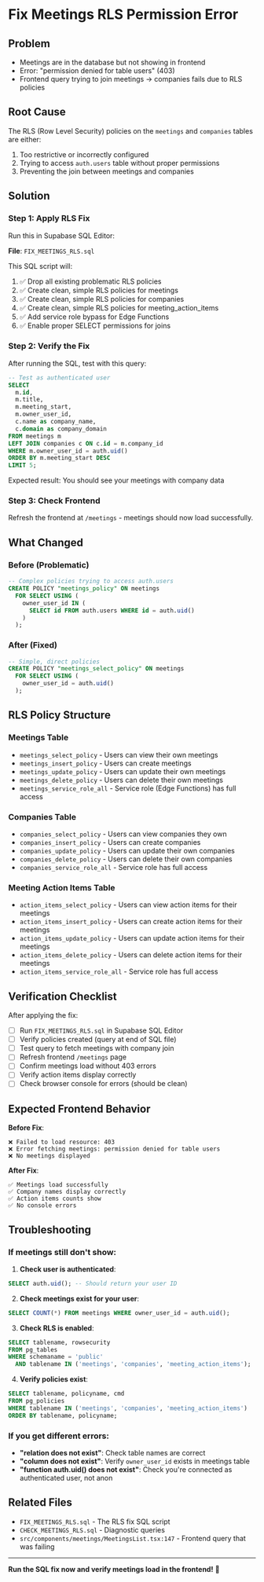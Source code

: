 # Fix Meetings RLS Permission Error

## Problem
- Meetings are in the database but not showing in frontend
- Error: "permission denied for table users" (403)
- Frontend query trying to join meetings → companies fails due to RLS policies

## Root Cause
The RLS (Row Level Security) policies on the `meetings` and `companies` tables are either:
1. Too restrictive or incorrectly configured
2. Trying to access `auth.users` table without proper permissions
3. Preventing the join between meetings and companies

## Solution

### Step 1: Apply RLS Fix

Run this in Supabase SQL Editor:

**File**: `FIX_MEETINGS_RLS.sql`

This SQL script will:
1. ✅ Drop all existing problematic RLS policies
2. ✅ Create clean, simple RLS policies for meetings
3. ✅ Create clean, simple RLS policies for companies
4. ✅ Create clean, simple RLS policies for meeting_action_items
5. ✅ Add service role bypass for Edge Functions
6. ✅ Enable proper SELECT permissions for joins

### Step 2: Verify the Fix

After running the SQL, test with this query:

```sql
-- Test as authenticated user
SELECT
  m.id,
  m.title,
  m.meeting_start,
  m.owner_user_id,
  c.name as company_name,
  c.domain as company_domain
FROM meetings m
LEFT JOIN companies c ON c.id = m.company_id
WHERE m.owner_user_id = auth.uid()
ORDER BY m.meeting_start DESC
LIMIT 5;
```

Expected result: You should see your meetings with company data

### Step 3: Check Frontend

Refresh the frontend at `/meetings` - meetings should now load successfully.

## What Changed

### Before (Problematic)
```sql
-- Complex policies trying to access auth.users
CREATE POLICY "meetings_policy" ON meetings
  FOR SELECT USING (
    owner_user_id IN (
      SELECT id FROM auth.users WHERE id = auth.uid()
    )
  );
```

### After (Fixed)
```sql
-- Simple, direct policies
CREATE POLICY "meetings_select_policy" ON meetings
  FOR SELECT USING (
    owner_user_id = auth.uid()
  );
```

## RLS Policy Structure

### Meetings Table
- `meetings_select_policy` - Users can view their own meetings
- `meetings_insert_policy` - Users can create meetings
- `meetings_update_policy` - Users can update their own meetings
- `meetings_delete_policy` - Users can delete their own meetings
- `meetings_service_role_all` - Service role (Edge Functions) has full access

### Companies Table
- `companies_select_policy` - Users can view companies they own
- `companies_insert_policy` - Users can create companies
- `companies_update_policy` - Users can update their own companies
- `companies_delete_policy` - Users can delete their own companies
- `companies_service_role_all` - Service role has full access

### Meeting Action Items Table
- `action_items_select_policy` - Users can view action items for their meetings
- `action_items_insert_policy` - Users can create action items for their meetings
- `action_items_update_policy` - Users can update action items for their meetings
- `action_items_delete_policy` - Users can delete action items for their meetings
- `action_items_service_role_all` - Service role has full access

## Verification Checklist

After applying the fix:

- [ ] Run `FIX_MEETINGS_RLS.sql` in Supabase SQL Editor
- [ ] Verify policies created (query at end of SQL file)
- [ ] Test query to fetch meetings with company join
- [ ] Refresh frontend `/meetings` page
- [ ] Confirm meetings load without 403 errors
- [ ] Verify action items display correctly
- [ ] Check browser console for errors (should be clean)

## Expected Frontend Behavior

**Before Fix**:
```
❌ Failed to load resource: 403
❌ Error fetching meetings: permission denied for table users
❌ No meetings displayed
```

**After Fix**:
```
✅ Meetings load successfully
✅ Company names display correctly
✅ Action items counts show
✅ No console errors
```

## Troubleshooting

### If meetings still don't show:

1. **Check user is authenticated**:
```sql
SELECT auth.uid(); -- Should return your user ID
```

2. **Check meetings exist for your user**:
```sql
SELECT COUNT(*) FROM meetings WHERE owner_user_id = auth.uid();
```

3. **Check RLS is enabled**:
```sql
SELECT tablename, rowsecurity
FROM pg_tables
WHERE schemaname = 'public'
  AND tablename IN ('meetings', 'companies', 'meeting_action_items');
```

4. **Verify policies exist**:
```sql
SELECT tablename, policyname, cmd
FROM pg_policies
WHERE tablename IN ('meetings', 'companies', 'meeting_action_items')
ORDER BY tablename, policyname;
```

### If you get different errors:

- **"relation does not exist"**: Check table names are correct
- **"column does not exist"**: Verify `owner_user_id` exists in meetings table
- **"function auth.uid() does not exist"**: Check you're connected as authenticated user, not anon

## Related Files

- `FIX_MEETINGS_RLS.sql` - The RLS fix SQL script
- `CHECK_MEETINGS_RLS.sql` - Diagnostic queries
- `src/components/meetings/MeetingsList.tsx:147` - Frontend query that was failing

---

**Run the SQL fix now and verify meetings load in the frontend!** 🚀
